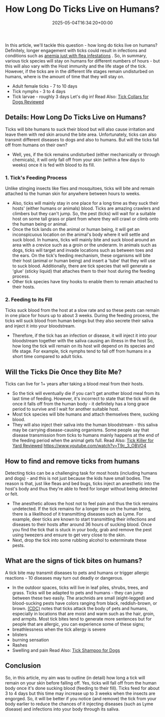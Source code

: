 ﻿---
layout: post
title: How Long Do Ticks Live on Humans?
date: '2025-05-04T16:34:20+00:00'
categories:
- Guide
- Ticks
tags: []
slug: /how-long-do-ticks-live-on-humans/
lastmod: 2025-05-07T12:21:27+03:00
---

In this article, we'll tackle this question - how long do ticks live on humans? Definitely, longer engagement with ticks could result in infections and conditions such as
[anemia just with flea infestations](https://pestpolicy.com/what-do-fleas-look-like/)
.
So, in summary, various tick species will stay on humans for different numbers of hours - but this will also vary with the Host immunity and the life stage of the tick.
However, if the ticks are in the different life stages remain undisturbed on humans, where is the amount of time that they will stay on.
- Adult female ticks - 7 to 10 days
- Tick nymphs - 3 to 4 days
- Tick larvae - roughly 3 days
Let's dig in!
Read Also:
[Tick Collars for Dogs Reviewed](https://pestpolicy.com/best-tick-collars-for-dogs/)
## Details: How Long Do Ticks Live on Humans?
Ticks will bite humans to suck their blood but will also cause irritation and leave them with red skin around the bite area.
Unfortunately, ticks can also transmit different diseases to dogs and also to humans.
But will the ticks fall off from humans on their own?
- Well, yes, if the tick remains undisturbed (either mechanically or through chemicals), it will only fall off from your skin (within a few days to weeks) once it is fed with blood to its fill.
### 1. Tick's Feeding Process
Unlike stinging insects like flies and mosquitoes, ticks will bite and remain attached to the human skin for anywhere between hours to weeks.
- Also, ticks will mainly stay in one place for a long time as they suck their hosts' (either humans or animals) blood.
Ticks are amazing crawlers and climbers but they can't jump.
So, the pest (ticks) will wait for a suitable host on some tall grass or plant from where they will crawl or climb onto the human being or animal.
- Once the tick lands on the animal or human being, it will get an inconspicuous location on the animal's body where it will settle and suck blood.
In humans, ticks will mainly bite and suck blood around an area with a crevice such as a groin or the underarm.
In animals such as dogs, ticks will target and invade locations such as between toes and the ears.
On the tick's feeding mechanism, these organisms will bite their host (animal or human being) and insert a 'tube' that they will use to suck blood.
Additionally, there are tick species that will generate a 'glue' (sticky liquid) that attaches them to their host during the feeding process.
- Other tick species have tiny hooks to enable them to remain attached to their hosts.
### 2. Feeding to its Fill
Ticks suck blood from the host at a slow rate and so these pests can remain in one place for hours up to about 3 weeks.
During the feeding process, the ticks will suck blood from human beings but they also secrete their saliva and inject it into your bloodstream.
- Therefore, if the tick has an infection or disease, it will inject it into your bloodstream together with the saliva causing an illness in the host
So, how long the tick will remain on its host will depend on its species and life stage. For example, tick nymphs tend to fall off from humans in a short time compared to adult ticks.
## Will the Ticks Die Once they Bite Me?
Ticks can live for 1+ years after taking a blood meal from their hosts.
- So the tick will eventually die if you can't get another blood meal from its last time of feeding.
However, it's incorrect to state that the tick will die once it falls off from the human body - it definitely has a long grace period to survive and I wait for another suitable host.
- Most tick species will bite humans and attach themselves there, sucking blood.
- They will also inject their saliva into the human bloodstream - this saliva may be carrying disease-causing organisms.
Some people say that disease transmission from ticks to humans mainly happens at the end of the feeding period when the animal gets full.
Read Also:
[Tick Killer for Yard Reviewed](https://pestpolicy.com/best-tick-killer-for-yard/)
https://www.youtube.com/watch?v=T9c_3_OBVO4
## How to find and remove ticks from humans
Detecting ticks can be a challenging task for most hosts (including humans and dogs) - and this is not just because the kids have small bodies.
The reason is that, just like fleas and bed bugs, ticks inject an anesthetic into the host's body and thus they're able to feed for longer without being detected or felt.
- The anesthetic allows the host not to feel pain and thus the tick remains undetected.
If the tick remains for a longer time on the human being, there is a likelihood of it transmitting diseases such as Lyme.
For example, deer ticks are known to start transmitting their infections and diseases to their hosts after around 36 hours of sucking blood.
Once you find the tick that is stuck in your body, grab and remove the pest using tweezers and ensure to get very close to the skin.
- Next, drop the tick into some rubbing alcohol to exterminate these pests.
## What are the signs of tick bites on humans?
A tick bite may transmit diseases to pets and humans or trigger allergic reactions - 10 diseases may turn out deadly or dangerous.
- In the outdoor spaces, ticks will live in leaf piles, shrubs, trees, and grass.
Ticks will be adapted to pets and humans - they can jump between these two easily.
The arachnids are small (eight-legged) and blood-sucking pests have colors ranging from black, reddish-brown, or brown.
[(CDC)](https://pestpolicy.com)
notes that ticks attack the body of pets and humans, especially in locations that are moist and warm such as the hair, groin, and armpits.
Most tick bites tend to generate more sentences but for people that are allergic, you can experience some of these signs;
- breathlessness when the tick allergy is severe
- blisters
- burning sensation
- Rashes
- Swelling and pain
Read Also:
[Tick Shampoo for Dogs](https://pestpolicy.com/best-tick-shampoo-for-dogs/)
## Conclusion
So, in this article, my aim was to outline (in detail) how long a tick will remain on your skin before falling off.
Yes, ticks will fall off from the human body once it's done sucking blood (feeding to their fill). Ticks feed for about 3 to 4 days but this time may increase up to 3 weeks when the insects are engorged.
So, it will be better if you notice (and remove) the tick from your body earlier to reduce the chances of it injecting diseases (such as Lyme disease) and infections into your body through its saliva.